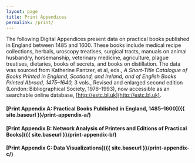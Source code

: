 ```yaml
---
layout: page
title: Print Appendices
permalink: /print/
---
```


The following Digital Appendices present data on practical books published in England between
1485 and 1600. These books include medical recipe collections, herbals, uroscopy treatises,
surgical tracts, manuals on animal husbandry, horsemanship, veterinary medicine, agriculture, 
plague treatises, dietaries, books of secrets, and books on distillation. The data was sourced
from Katherine Pantzer, et al, eds., _A Short-Title Catalogue of Books Printed in England, Scotland, and Ireland, and of English Books Printed Abroad, 1475–1640,_
3 vols., Revised and enlarged second edition (London: Bibliographical Society, 1976–1993), now 
accessible as an searchable online database, [http://estc.bl.uk](http://estc.bl.uk). 


#### [Print Appendix A: Practical Books Published in England, 1485–1600]({{ site.baseurl }}/print-appendix-a/)
#### [Print Appendix B: Network Analysis of Printers and Editions of Practical Books]({{ site.baseurl }}/print-appendix-b/)
#### [Print Appendix C: Data Visualizations]({{ site.baseurl }}/print-appendix-c/)